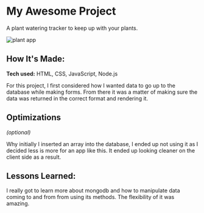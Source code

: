 # My Awesome Project
A plant watering tracker to keep up with your plants. 

![plant app](https://user-images.githubusercontent.com/102004376/172034641-b7f095c7-a561-49fc-9bd6-5d72903348f1.JPG)

## How It's Made:

**Tech used:** HTML, CSS, JavaScript, Node.js

For this project, I first considered how I wanted data to go up to the database while making forms. From there it was a matter of making sure the data was returned in the correct format and rendering it.

## Optimizations
*(optional)*

Why initially I inserted an array into the database, I ended up not using it as I decided less is more for an app like this. It ended up looking cleaner on the client side as a result.

## Lessons Learned:

I really got to learn more about mongodb and how to manipulate data coming to and from from using its methods. The flexibility of it was amazing.

